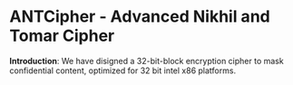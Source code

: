 # ANTCipher - Advanced Nikhil and Tomar Cipher

**Introduction**:
We have disigned a 32-bit-block encryption cipher to mask confidential content, optimized for 32 bit intel x86 platforms.





